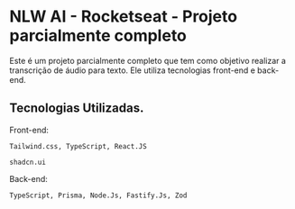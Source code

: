 
# NLW AI - Rocketseat - Projeto parcialmente completo

Este é um projeto parcialmente completo que tem como objetivo realizar a transcrição de áudio para texto. Ele utiliza tecnologias front-end e back-end.


## Tecnologias Utilizadas.

Front-end:

    Tailwind.css, TypeScript, React.JS

    shadcn.ui

Back-end:

    TypeScript, Prisma, Node.Js, Fastify.Js, Zod
